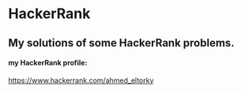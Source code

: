 # HackerRank

## My solutions of some HackerRank problems.

#### my HackerRank profile:
https://www.hackerrank.com/ahmed_eltorky
